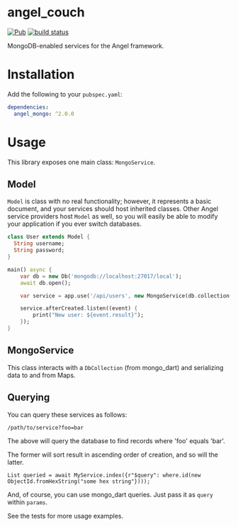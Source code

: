 # angel_couch

[![Pub](https://img.shields.io/pub/v/angel_couch.svg)](https://pub.dartlang.org/packages/angel_mongo)
[![build status](https://travis-ci.org/angel-dart/mongo.svg)](https://travis-ci.org/angel-dart/mongo)

MongoDB-enabled services for the Angel framework.

# Installation

Add the following to your `pubspec.yaml`:

```yaml
dependencies:
  angel_mongo: ^2.0.0
```

# Usage

This library exposes one main class: `MongoService`.

## Model

`Model` is class with no real functionality; however, it represents a basic document, and your services should host inherited classes.
Other Angel service providers host `Model` as well, so you will easily be able to modify your application if you ever switch databases.

```dart
class User extends Model {
  String username;
  String password;
}

main() async {
    var db = new Db('mongodb://localhost:27017/local');
    await db.open();

    var service = app.use('/api/users', new MongoService(db.collection("users")));

    service.afterCreated.listen((event) {
        print("New user: ${event.result}");
    });
}
```

## MongoService

This class interacts with a `DbCollection` (from mongo_dart) and serializing data to and from Maps.

## Querying

You can query these services as follows:

    /path/to/service?foo=bar

The above will query the database to find records where 'foo' equals 'bar'.

The former will sort result in ascending order of creation, and so will the latter.

    List queried = await MyService.index({r"$query": where.id(new ObjectId.fromHexString("some hex string"})));

And, of course, you can use mongo_dart queries. Just pass it as `query` within `params`.

See the tests for more usage examples.
